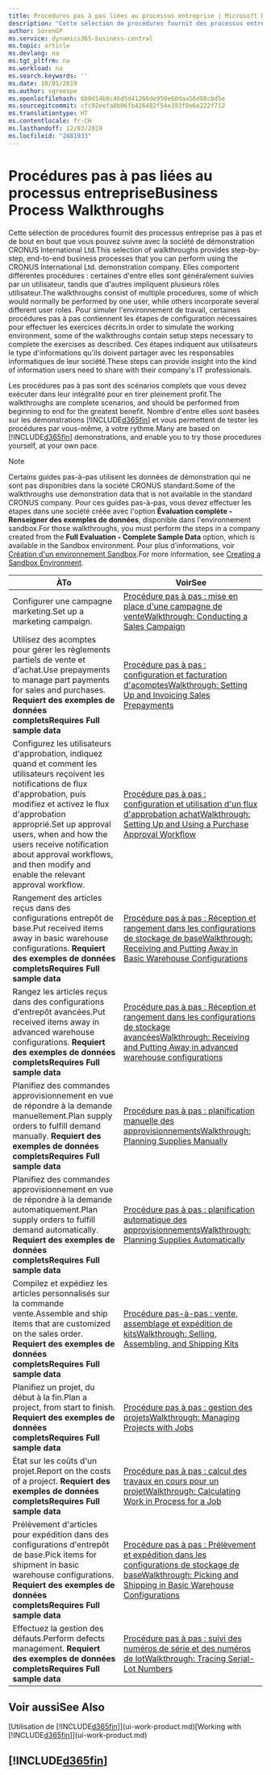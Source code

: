 ```yaml
---
title: Procédures pas à pas liées au processus entreprise | Microsoft Docs
description: "Cette sélection de procédures fournit des processus entreprise pas à pas et de bout en bout que vous pouvez suivre avec la société de démonstration CRONUS International Ltd. Elles comportent différentes procédures : certaines d'entre elles sont généralement suivies par un utilisateur, tandis que d'autres impliquent plusieurs rôles utilisateur. Pour simuler l'environnement de travail, certaines procédures pas à pas contiennent les étapes de configuration nécessaires pour effectuer les exercices décrits. Ces étapes indiquent aux utilisateurs le type d'informations qu'ils doivent partager avec les responsables informatiques de leur société."
author: SorenGP
ms.service: dynamics365-business-central
ms.topic: article
ms.devlang: na
ms.tgt_pltfrm: na
ms.workload: na
ms.search.keywords: ''
ms.date: 10/01/2019
ms.author: sgroespe
ms.openlocfilehash: 6b0d14b8c46d5d41266de950e60daa56d88cbd5e
ms.sourcegitcommit: cfc92eefa8b06fb426482f54e393f0e6e222f712
ms.translationtype: HT
ms.contentlocale: fr-CH
ms.lasthandoff: 12/03/2019
ms.locfileid: "2881933"
---
```

# <a name="business-process-walkthroughs"></a><span data-ttu-id="297c6-106">Procédures pas à pas liées au processus entreprise</span><span class="sxs-lookup"><span data-stu-id="297c6-106">Business Process Walkthroughs</span></span>
<span data-ttu-id="297c6-107">Cette sélection de procédures fournit des processus entreprise pas à pas et de bout en bout que vous pouvez suivre avec la société de démonstration CRONUS International Ltd.</span><span class="sxs-lookup"><span data-stu-id="297c6-107">This selection of walkthroughs provides step-by-step, end-to-end business processes that you can perform using the CRONUS International Ltd. demonstration company.</span></span> <span data-ttu-id="297c6-108">Elles comportent différentes procédures : certaines d'entre elles sont généralement suivies par un utilisateur, tandis que d'autres impliquent plusieurs rôles utilisateur.</span><span class="sxs-lookup"><span data-stu-id="297c6-108">The walkthroughs consist of multiple procedures, some of which would normally be performed by one user, while others incorporate several different user roles.</span></span> <span data-ttu-id="297c6-109">Pour simuler l'environnement de travail, certaines procédures pas à pas contiennent les étapes de configuration nécessaires pour effectuer les exercices décrits.</span><span class="sxs-lookup"><span data-stu-id="297c6-109">In order to simulate the working environment, some of the walkthroughs contain setup steps necessary to complete the exercises as described.</span></span> <span data-ttu-id="297c6-110">Ces étapes indiquent aux utilisateurs le type d'informations qu'ils doivent partager avec les responsables informatiques de leur société.</span><span class="sxs-lookup"><span data-stu-id="297c6-110">These steps can provide insight into the kind of information users need to share with their company's IT professionals.</span></span>  

 <span data-ttu-id="297c6-111">Les procédures pas à pas sont des scénarios complets que vous devez exécuter dans leur intégralité pour en tirer pleinement profit.</span><span class="sxs-lookup"><span data-stu-id="297c6-111">The walkthroughs are complete scenarios, and should be performed from beginning to end for the greatest benefit.</span></span> <span data-ttu-id="297c6-112">Nombre d'entre elles sont basées sur les démonstrations [!INCLUDE[d365fin](includes/d365fin_md.md)] et vous permettent de tester les procédures par vous-même, à votre rythme.</span><span class="sxs-lookup"><span data-stu-id="297c6-112">Many are based on [!INCLUDE[d365fin](includes/d365fin_md.md)] demonstrations, and enable you to try those procedures yourself, at your own pace.</span></span>  

> [!NOTE]
> <span data-ttu-id="297c6-113">Certains guides pas-à-pas utilisent les données de démonstration qui ne sont pas disponibles dans la société CRONUS standard.</span><span class="sxs-lookup"><span data-stu-id="297c6-113">Some of the walkthroughs use demonstration data that is not available in the standard CRONUS company.</span></span> <span data-ttu-id="297c6-114">Pour ces guides pas-à-pas, vous devez effectuer les étapes dans une société créée avec l'option **Évaluation complète - Renseigner des exemples de données**, disponible dans l'environnement sandbox.</span><span class="sxs-lookup"><span data-stu-id="297c6-114">For those walkthroughs, you must perform the steps in a company created from the **Full Evaluation - Complete Sample Data** option, which is available in the Sandbox environment.</span></span> <span data-ttu-id="297c6-115">Pour plus d’informations, voir [Création d'un environnement Sandbox](across-how-create-sandbox-environment.md).</span><span class="sxs-lookup"><span data-stu-id="297c6-115">For more information, see [Creating a Sandbox Environment](across-how-create-sandbox-environment.md).</span></span>

|<span data-ttu-id="297c6-116">À</span><span class="sxs-lookup"><span data-stu-id="297c6-116">To</span></span>|<span data-ttu-id="297c6-117">Voir</span><span class="sxs-lookup"><span data-stu-id="297c6-117">See</span></span>|  
|--------|---------|  
|<span data-ttu-id="297c6-118">Configurer une campagne marketing.</span><span class="sxs-lookup"><span data-stu-id="297c6-118">Set up a marketing campaign.</span></span>|[<span data-ttu-id="297c6-119">Procédure pas à pas : mise en place d'une campagne de vente</span><span class="sxs-lookup"><span data-stu-id="297c6-119">Walkthrough: Conducting a Sales Campaign</span></span>](walkthrough-conducting-a-sales-campaign.md)|  
|<span data-ttu-id="297c6-120">Utilisez des acomptes pour gérer les règlements partiels de vente et d'achat.</span><span class="sxs-lookup"><span data-stu-id="297c6-120">Use prepayments to manage part payments for sales and purchases.</span></span> <span data-ttu-id="297c6-121">**Requiert des exemples de données complets**</span><span class="sxs-lookup"><span data-stu-id="297c6-121">**Requires Full sample data**</span></span> |[<span data-ttu-id="297c6-122">Procédure pas à pas : configuration et facturation d'acomptes</span><span class="sxs-lookup"><span data-stu-id="297c6-122">Walkthrough: Setting Up and Invoicing Sales Prepayments</span></span>](walkthrough-setting-up-and-invoicing-sales-prepayments.md)|  
|<span data-ttu-id="297c6-123">Configurez les utilisateurs d'approbation, indiquez quand et comment les utilisateurs reçoivent les notifications de flux d'approbation, puis modifiez et activez le flux d'approbation approprié.</span><span class="sxs-lookup"><span data-stu-id="297c6-123">Set up approval users, when and how the users receive notification about approval workflows, and then modify and enable the relevant approval workflow.</span></span>|[<span data-ttu-id="297c6-124">Procédure pas à pas : configuration et utilisation d'un flux d'approbation achat</span><span class="sxs-lookup"><span data-stu-id="297c6-124">Walkthrough: Setting Up and Using a Purchase Approval Workflow</span></span>](walkthrough-setting-up-and-using-a-purchase-approval-workflow.md)|  
|<span data-ttu-id="297c6-125">Rangement des articles reçus dans des configurations entrepôt de base.</span><span class="sxs-lookup"><span data-stu-id="297c6-125">Put received items away in basic warehouse configurations.</span></span> <span data-ttu-id="297c6-126">**Requiert des exemples de données complets**</span><span class="sxs-lookup"><span data-stu-id="297c6-126">**Requires Full sample data**</span></span>|[<span data-ttu-id="297c6-127">Procédure pas à pas : Réception et rangement dans les configurations de stockage de base</span><span class="sxs-lookup"><span data-stu-id="297c6-127">Walkthrough: Receiving and Putting Away in Basic Warehouse Configurations</span></span>](walkthrough-receiving-and-putting-away-in-basic-warehousing.md)|  
|<span data-ttu-id="297c6-128">Rangez les articles reçus dans des configurations d'entrepôt avancées.</span><span class="sxs-lookup"><span data-stu-id="297c6-128">Put received items away in advanced warehouse configurations.</span></span> <span data-ttu-id="297c6-129">**Requiert des exemples de données complets**</span><span class="sxs-lookup"><span data-stu-id="297c6-129">**Requires Full sample data**</span></span>|[<span data-ttu-id="297c6-130">Procédure pas à pas : Réception et rangement dans les configurations de stockage avancées</span><span class="sxs-lookup"><span data-stu-id="297c6-130">Walkthrough: Receiving and Putting Away in advanced warehouse configurations</span></span>](walkthrough-receiving-and-putting-away-in-advanced-warehousing.md)|  
|<span data-ttu-id="297c6-131">Planifiez des commandes approvisionnement en vue de répondre à la demande manuellement.</span><span class="sxs-lookup"><span data-stu-id="297c6-131">Plan supply orders to fulfill demand manually.</span></span> <span data-ttu-id="297c6-132">**Requiert des exemples de données complets**</span><span class="sxs-lookup"><span data-stu-id="297c6-132">**Requires Full sample data**</span></span>|[<span data-ttu-id="297c6-133">Procédure pas à pas : planification manuelle des approvisionnements</span><span class="sxs-lookup"><span data-stu-id="297c6-133">Walkthrough: Planning Supplies Manually</span></span>](walkthrough-planning-supplies-manually.md)|  
|<span data-ttu-id="297c6-134">Planifiez des commandes approvisionnement en vue de répondre à la demande automatiquement.</span><span class="sxs-lookup"><span data-stu-id="297c6-134">Plan supply orders to fulfill demand automatically.</span></span> <span data-ttu-id="297c6-135">**Requiert des exemples de données complets**</span><span class="sxs-lookup"><span data-stu-id="297c6-135">**Requires Full sample data**</span></span>|[<span data-ttu-id="297c6-136">Procédure pas à pas : planification automatique des approvisionnements</span><span class="sxs-lookup"><span data-stu-id="297c6-136">Walkthrough: Planning Supplies Automatically</span></span>](walkthrough-planning-supplies-automatically.md)|  
|<span data-ttu-id="297c6-137">Compilez et expédiez les articles personnalisés sur la commande vente.</span><span class="sxs-lookup"><span data-stu-id="297c6-137">Assemble and ship items that are customized on the sales order.</span></span> <span data-ttu-id="297c6-138">**Requiert des exemples de données complets**</span><span class="sxs-lookup"><span data-stu-id="297c6-138">**Requires Full sample data**</span></span>|[<span data-ttu-id="297c6-139">Procédure pas-à-pas : vente, assemblage et expédition de kits</span><span class="sxs-lookup"><span data-stu-id="297c6-139">Walkthrough: Selling, Assembling, and Shipping Kits</span></span>](walkthrough-selling-assembling-and-shipping-kits.md)|  
|<span data-ttu-id="297c6-140">Planifiez un projet, du début à la fin.</span><span class="sxs-lookup"><span data-stu-id="297c6-140">Plan a project, from start to finish.</span></span> <span data-ttu-id="297c6-141">**Requiert des exemples de données complets**</span><span class="sxs-lookup"><span data-stu-id="297c6-141">**Requires Full sample data**</span></span>|[<span data-ttu-id="297c6-142">Procédure pas à pas : gestion des projets</span><span class="sxs-lookup"><span data-stu-id="297c6-142">Walkthrough: Managing Projects with Jobs</span></span>](walkthrough-managing-projects-with-jobs.md)|  
|<span data-ttu-id="297c6-143">État sur les coûts d'un projet.</span><span class="sxs-lookup"><span data-stu-id="297c6-143">Report on the costs of a project.</span></span> <span data-ttu-id="297c6-144">**Requiert des exemples de données complets**</span><span class="sxs-lookup"><span data-stu-id="297c6-144">**Requires Full sample data**</span></span>|[<span data-ttu-id="297c6-145">Procédure pas à pas : calcul des travaux en cours pour un projet</span><span class="sxs-lookup"><span data-stu-id="297c6-145">Walkthrough: Calculating Work in Process for a Job</span></span>](walkthrough-calculating-work-in-process-for-a-job.md)|  
|<span data-ttu-id="297c6-146">Prélèvement d'articles pour expédition dans des configurations d'entrepôt de base.</span><span class="sxs-lookup"><span data-stu-id="297c6-146">Pick items for shipment in basic warehouse configurations.</span></span> <span data-ttu-id="297c6-147">**Requiert des exemples de données complets**</span><span class="sxs-lookup"><span data-stu-id="297c6-147">**Requires Full sample data**</span></span>|[<span data-ttu-id="297c6-148">Procédure pas à pas : Prélèvement et expédition dans les configurations de stockage de base</span><span class="sxs-lookup"><span data-stu-id="297c6-148">Walkthrough: Picking and Shipping in Basic Warehouse Configurations</span></span>](walkthrough-picking-and-shipping-in-basic-warehousing.md)|  
|<span data-ttu-id="297c6-149">Effectuez la gestion des défauts.</span><span class="sxs-lookup"><span data-stu-id="297c6-149">Perform defects management.</span></span> <span data-ttu-id="297c6-150">**Requiert des exemples de données complets**</span><span class="sxs-lookup"><span data-stu-id="297c6-150">**Requires Full sample data**</span></span>|[<span data-ttu-id="297c6-151">Procédure pas à pas : suivi des numéros de série et des numéros de lot</span><span class="sxs-lookup"><span data-stu-id="297c6-151">Walkthrough: Tracing Serial-Lot Numbers</span></span>](walkthrough-tracing-serial-lot-numbers.md)|  

## <a name="see-also"></a><span data-ttu-id="297c6-152">Voir aussi</span><span class="sxs-lookup"><span data-stu-id="297c6-152">See Also</span></span>
<span data-ttu-id="297c6-153">[Utilisation de [!INCLUDE[d365fin](includes/d365fin_md.md)]](ui-work-product.md)</span><span class="sxs-lookup"><span data-stu-id="297c6-153">[Working with [!INCLUDE[d365fin](includes/d365fin_md.md)]](ui-work-product.md)</span></span>  

## [!INCLUDE[d365fin](includes/free_trial_md.md)]  
